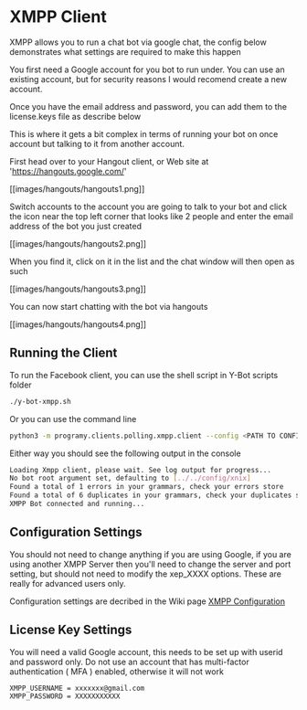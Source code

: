 # XMPP Client

XMPP allows you to run a chat bot via google chat, the config below demonstrates what settings are required to make this happen

You first need a Google account for you bot to run under. You can use an existing account, but for security reasons
I would recomend create a new account. 

Once you have the email address and password, you can add them to the license.keys file as describe below

This is where it gets a bit complex in terms of running your bot on once account but talking to it from another account.

First head over to your Hangout client, or Web site at 'https://hangouts.google.com/'

[[images/hangouts/hangouts1.png]]

Switch accounts to the account you are going to talk to your bot and click the icon near the top left corner that looks like 
2 people and enter the email address of the bot you just created

[[images/hangouts/hangouts2.png]]

When you find it, click on it in the list and the chat window will then open as such

[[images/hangouts/hangouts3.png]]

You can now start chatting with the bot via hangouts

[[images/hangouts/hangouts4.png]]

## Running the Client

To run the Facebook client, you can use the shell script in Y-Bot scripts folder
```bash
./y-bot-xmpp.sh
```

Or you can use the command line 
```bash
python3 -m programy.clients.polling.xmpp.client --config <PATH TO CONFIG> --cformat yaml --logging <PATH TO LOGGING>
```

Either way you should see the following output in the console

```bash
Loading Xmpp client, please wait. See log output for progress...
No bot root argument set, defaulting to [../../config/xnix]
Found a total of 1 errors in your grammars, check your errors store
Found a total of 6 duplicates in your grammars, check your duplicates store
XMPP Bot connected and running...
```

## Configuration Settings

You should not need to change anything if you are using Google, if you are using another XMPP Server then you'll need to change the server and port setting, but should not need to modify the xep_XXXX options. These are really for advanced users only.

Configuration settings are decribed in the Wiki page [XMPP Configuration](./Config-Client-XMPP)

## License Key Settings

You will need a valid Google account, this needs to be set up with userid and password only. Do not use an account that has multi-factor authentication ( MFA ) enabled, otherwise it will not work

    XMPP_USERNAME = xxxxxxx@gmail.com
    XMPP_PASSWORD = XXXXXXXXXXX


    

